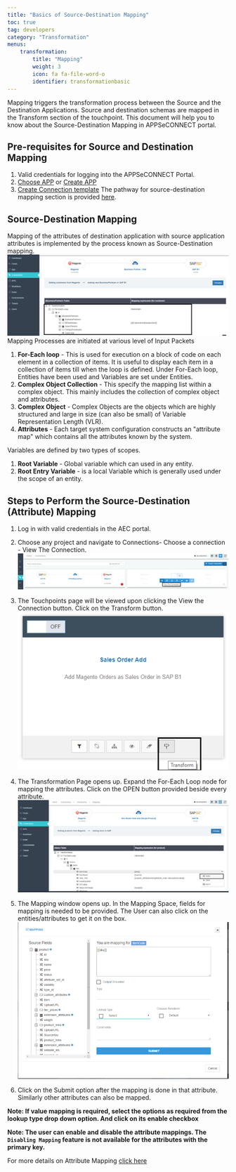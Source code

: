 ```yaml
---
title: "Basics of Source-Destination Mapping"
toc: true
tag: developers
category: "Transformation"
menus: 
    transformation:
        title: "Mapping"
        weight: 3
        icon: fa fa-file-word-o
        identifier: transformationbasic
---
```


Mapping triggers the transformation process between the Source and the Destination Applications. 
Source and destination schemas are mapped in the Transform section of the touchpoint. 
This document will help you to know about the Source-Destination Mapping in APPSeCONNECT portal.

## Pre-requisites for Source and Destination Mapping

1.	Valid credentials for logging into the APPSeCONNECT Portal.
2.	[Choose APP](/getting-started/) or [Create APP](/getting-started/)
3.	[Create Connection template](/getting-started/) 
The pathway for source-destination mapping section is provided [here](/transformation/overview/).

## Source-Destination Mapping

Mapping of the attributes of destination application with source application attributes is implemented by the process known as 
Source-Destination mapping.  
![sourcedestination-mapping](/staticfiles/Transformation/media/sourcedestination-mapping.png)
Mapping Processes are initiated at various level of Input Packets
1.	**For-Each loop** - This is used for execution on a block of code on each element in a collection of items. 
It is useful to display each item in a collection of items till when the loop is defined.
Under For-Each loop, Entities have been used and Variables are set under Entities.
2.	**Complex Object Collection** - This specify the mapping list within a complex object. This mainly includes the collection of complex object and attributes. 
3.	**Complex Object** - Complex Objects are the objects which are highly structured and large in size (can also be small) of Variable Representation Length (VLR).
4.	**Attributes** - Each target system configuration constructs an "attribute map" which contains all the attributes known by the system. 

Variables are defined by two types of scopes. 

1. **Root Variable** - Global variable which can used in any entity.
2. **Root Entry Variable** - is a local Variable which is generally used under the scope of an entity.

## Steps to Perform the Source-Destination (Attribute) Mapping

1. Log in with valid credentials in the AEC portal.
2. Choose any project and navigate to Connections- Choose a connection - View The Connection.  
![viewconnection-sourcedestination](/staticfiles/Transformation/media/viewconnection-sourcedestination.png)
3. The Touchpoints page will be viewed upon clicking the View the Connection button. Click on the Transform button.  
![transformbutton](/staticfiles/Transformation/media/transformbutton.png)
4. The Transformation Page opens up. Expand the For-Each Loop node for mapping the attributes. 
    Click on the OPEN button provided beside every attribute.  
![transformation-page](/staticfiles/Transformation/media/transformation-page.png)
5. The Mapping window opens up.  In the Mapping Space, fields for mapping is needed to be provided. 
   The User can also click on the entities/attributes to get it on the box.  
![mapping-space](/staticfiles/Transformation/media/mapping-space.png)

6. Click on the Submit option after the mapping is done in that attribute. Similarly other attributes can also be mapped.

**Note: If value mapping is required, select the options as required from the lookup type drop down option. 
And click on its enable checkbox**

**Note: The user can enable and disable the attribute mappings. The `Disabling Mapping` feature is not available for the 
attributes with the primary key.**

For more details on Attribute Mapping [click here](steps-to-cutomize-prebuilt-mapping)